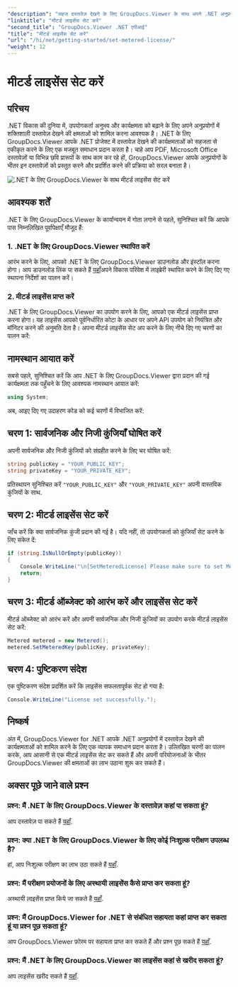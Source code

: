 ```yaml
---
"description": "सहज दस्तावेज़ देखने के लिए GroupDocs.Viewer के साथ अपने .NET अनुप्रयोगों को बेहतर बनाएँ। दस्तावेज़ रेंडरिंग कार्यक्षमताओं को आसानी से अपनी परियोजनाओं में एकीकृत करें।"
"linktitle": "मीटर्ड लाइसेंस सेट करें"
"second_title": "GroupDocs.Viewer .NET एपीआई"
"title": "मीटर्ड लाइसेंस सेट करें"
"url": "/hi/net/getting-started/set-metered-license/"
"weight": 12
---
```


# मीटर्ड लाइसेंस सेट करें

## परिचय
.NET विकास की दुनिया में, उपयोगकर्ता अनुभव और कार्यक्षमता को बढ़ाने के लिए अपने अनुप्रयोगों में शक्तिशाली दस्तावेज़ देखने की क्षमताओं को शामिल करना आवश्यक है। .NET के लिए GroupDocs.Viewer आपके .NET प्रोजेक्ट में दस्तावेज़ देखने की कार्यक्षमताओं को सहजता से एकीकृत करने के लिए एक मजबूत समाधान प्रदान करता है। चाहे आप PDF, Microsoft Office दस्तावेज़ों या विभिन्न छवि प्रारूपों के साथ काम कर रहे हों, GroupDocs.Viewer आपके अनुप्रयोगों के भीतर इन दस्तावेज़ों को प्रस्तुत करने और प्रदर्शित करने की प्रक्रिया को सरल बनाता है।

![.NET के लिए GroupDocs.Viewer के साथ मीटर्ड लाइसेंस सेट करें](/viewer/getting-started/set-metered-license.png)

## आवश्यक शर्तें
.NET के लिए GroupDocs.Viewer के कार्यान्वयन में गोता लगाने से पहले, सुनिश्चित करें कि आपके पास निम्नलिखित पूर्वापेक्षाएँ मौजूद हैं:
### 1. .NET के लिए GroupDocs.Viewer स्थापित करें
आरंभ करने के लिए, आपको .NET के लिए GroupDocs.Viewer डाउनलोड और इंस्टॉल करना होगा। आप डाउनलोड लिंक पा सकते हैं [यहाँ](https://releases.groupdocs.com/viewer/net/)अपने विकास परिवेश में लाइब्रेरी स्थापित करने के लिए दिए गए स्थापना निर्देशों का पालन करें।
### 2. मीटर्ड लाइसेंस प्राप्त करें
.NET के लिए GroupDocs.Viewer का उपयोग करने के लिए, आपको एक मीटर्ड लाइसेंस प्राप्त करना होगा। यह लाइसेंस आपको पूर्वनिर्धारित कोटा के आधार पर अपने API उपयोग को नियंत्रित और मॉनिटर करने की अनुमति देता है। अपना मीटर्ड लाइसेंस सेट अप करने के लिए नीचे दिए गए चरणों का पालन करें:

## नामस्थान आयात करें
सबसे पहले, सुनिश्चित करें कि आप .NET के लिए GroupDocs.Viewer द्वारा प्रदान की गई कार्यक्षमता तक पहुँचने के लिए आवश्यक नामस्थान आयात करें:
```csharp
using System;
```

अब, आइए दिए गए उदाहरण कोड को कई चरणों में विभाजित करें:
## चरण 1: सार्वजनिक और निजी कुंजियाँ घोषित करें
अपनी सार्वजनिक और निजी कुंजियों को संग्रहीत करने के लिए चर घोषित करें:
```csharp
string publicKey = "YOUR_PUBLIC_KEY";
string privateKey = "YOUR_PRIVATE_KEY";
```
प्रतिस्थापन सुनिश्चित करें `"YOUR_PUBLIC_KEY"` और `"YOUR_PRIVATE_KEY"` अपनी वास्तविक कुंजियों के साथ.
## चरण 2: मीटर्ड लाइसेंस सेट करें
जाँच करें कि क्या सार्वजनिक कुंजी प्रदान की गई है। यदि नहीं, तो उपयोगकर्ता को कुंजियाँ सेट करने के लिए संकेत दें:
```csharp
if (string.IsNullOrEmpty(publicKey))
{
    Console.WriteLine("\n[SetMeteredLicense] Please make sure to set Metered keys. Learn more at https://purchase.groupdocs.com/faqs/licensing/metered.");
    return;
}
```
## चरण 3: मीटर्ड ऑब्जेक्ट को आरंभ करें और लाइसेंस सेट करें
मीटर्ड ऑब्जेक्ट को आरंभ करें और अपनी सार्वजनिक और निजी कुंजियों का उपयोग करके मीटर्ड लाइसेंस सेट करें:
```csharp
Metered metered = new Metered();
metered.SetMeteredKey(publicKey, privateKey);
```
## चरण 4: पुष्टिकरण संदेश
एक पुष्टिकरण संदेश प्रदर्शित करें कि लाइसेंस सफलतापूर्वक सेट हो गया है:
```csharp
Console.WriteLine("License set successfully.");
```

## निष्कर्ष
अंत में, GroupDocs.Viewer for .NET आपके .NET अनुप्रयोगों में दस्तावेज़ देखने की कार्यक्षमताओं को शामिल करने के लिए एक व्यापक समाधान प्रदान करता है। उल्लिखित चरणों का पालन करके, आप आसानी से एक मीटर्ड लाइसेंस सेट कर सकते हैं और अपनी परियोजनाओं के भीतर GroupDocs.Viewer की क्षमताओं का लाभ उठाना शुरू कर सकते हैं।
## अक्सर पूछे जाने वाले प्रश्न
### प्रश्न: मैं .NET के लिए GroupDocs.Viewer के दस्तावेज़ कहां पा सकता हूं?
आप दस्तावेज़ पा सकते हैं [यहाँ](https://tutorials.groupdocs.com/viewer/net/).
### प्रश्न: क्या .NET के लिए GroupDocs.Viewer के लिए कोई निःशुल्क परीक्षण उपलब्ध है?
हां, आप निःशुल्क परीक्षण का लाभ उठा सकते हैं [यहाँ](https://releases.groupdocs.com/).
### प्रश्न: मैं परीक्षण प्रयोजनों के लिए अस्थायी लाइसेंस कैसे प्राप्त कर सकता हूं?
अस्थायी लाइसेंस प्राप्त किये जा सकते हैं [यहाँ](https://purchase.groupdocs.com/temporary-license/).
### प्रश्न: मैं GroupDocs.Viewer for .NET से संबंधित सहायता कहां प्राप्त कर सकता हूं या प्रश्न पूछ सकता हूं?
आप GroupDocs.Viewer फ़ोरम पर सहायता प्राप्त कर सकते हैं और प्रश्न पूछ सकते हैं [यहाँ](https://forum.groupdocs.com/c/viewer/9).
### प्रश्न: मैं .NET के लिए GroupDocs.Viewer का लाइसेंस कहां से खरीद सकता हूं?
आप लाइसेंस खरीद सकते हैं [यहाँ](https://purchase.groupdocs.com/buy).
